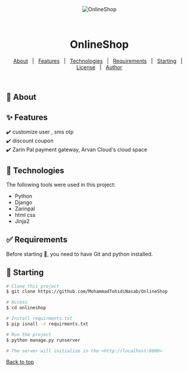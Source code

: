 <div align="center" id="top"> 
  <img src="./.github/app.gif" alt="OnlineShop" />

  &#xa0;

  <!-- <a href="https://onlineshop.netlify.app">Demo</a> -->
</div>

<h1 align="center">OnlineShop</h1>


</p>

<!-- Status -->

<!-- <h4 align="center"> 
	🚧  OnlineShop 🚀 Under construction...  🚧
</h4> 

<hr> -->

<p align="center">
  <a href="#dart-about">About</a> &#xa0; | &#xa0; 
  <a href="#sparkles-features">Features</a> &#xa0; | &#xa0;
  <a href="#rocket-technologies">Technologies</a> &#xa0; | &#xa0;
  <a href="#white_check_mark-requirements">Requirements</a> &#xa0; | &#xa0;
  <a href="#checkered_flag-starting">Starting</a> &#xa0; | &#xa0;
  <a href="#memo-license">License</a> &#xa0; | &#xa0;
  <a href="https://github.com/{{YOUR_GITHUB_USERNAME}}" target="_blank">Author</a>
</p>

<br>

## :dart: About ##

## :sparkles: Features ##

:heavy_check_mark: customize user , sms otp\
:heavy_check_mark: discount coupon \
:heavy_check_mark: Zarin Pal payment gateway, Arvan Cloud's cloud space  

## :rocket: Technologies ##

The following tools were used in this project:

- Python
- Django
- Zarinpal
- html css
- Jinja2

## :white_check_mark: Requirements ##

Before starting :checkered_flag:, you need to have Git and python installed.

## :checkered_flag: Starting ##

```bash
# Clone this project
$ git clone https://github.com/MohammadTohidiNasab/OnlineShop

# Access
$ cd onlineshop

# Install requirments.txt
$ pip isnall -r requirments.txt

# Run the project
$ python manage.py runserver

# The server will initialize in the <http://localhost:8000>
```
<a href="#top">Back to top</a>
